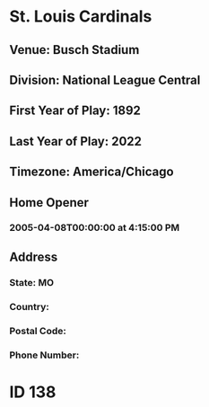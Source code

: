 # St. Louis Cardinals
## Venue: Busch Stadium
## Division: National League Central
## First Year of Play: 1892
## Last Year of Play: 2022
## Timezone: America/Chicago
## Home Opener
### 2005-04-08T00:00:00 at 4:15:00 PM
## Address
### 
### State: MO
### Country: 
### Postal Code: 
### Phone Number: 
# ID 138